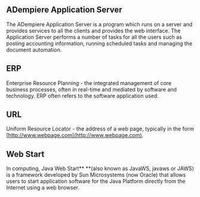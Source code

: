 ## ADempiere Application Server

The ADempiere Application Server is a program which runs on a server and provides services to all the clients and provides the web interface.  The Application Server performs a number of tasks for all the users such as posting accounting information, running scheduled tasks and managing the document automation.

## ERP

Enterprise Resource Planning -  the integrated management of core business processes, often in real-time and mediated by software and technology.  ERP often refers to the software application used.

## URL

Uniform Resource Locator - the address of a web page, typically in the form [http://www.webpage.com](http://www.webpage.com).

## Web Start

In computing, Java Web Start** **\(also known as JavaWS, javaws or JAWS\) is a framework developed by Sun Microsystems \(now Oracle\) that allows users to start application software for the Java Platform directly from the Internet using a web browser.



